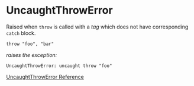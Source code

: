 # UncaughtThrowError

Raised when `throw` is called with a *tag* which does not have corresponding
`catch` block.

    throw "foo", "bar"

*raises the exception:*

    UncaughtThrowError: uncaught throw "foo"

[UncaughtThrowError Reference](https://ruby-doc.org/core-2.7.0/UncaughtThrowError.html)
